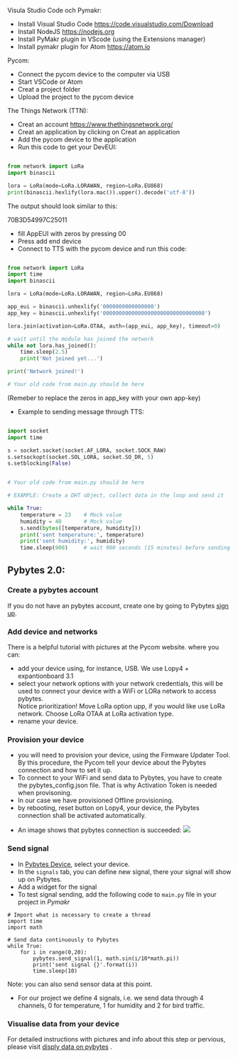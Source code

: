 Visula Studio Code och Pymakr:
- Install Visual Studio Code https://code.visualstudio.com/Download
- Install NodeJS https://nodejs.org 
- Install PyMakr plugin in VScode (using the Extensions manager)
- Install pymakr plugin for Atom https://atom.io

Pycom:

- Connect the pycom device to the computer via USB
- Start VSCode or Atom 
- Creat a project folder
- Upload the project to the pycom device


The Things Network (TTN):

- Creat an account https://www.thethingsnetwork.org/
- Creat an application by clicking on Creat an application
- Add the pycom device to the application
- Run this code to get your DevEUI:

```python

from network import LoRa
import binascii

lora = LoRa(mode=LoRa.LORAWAN, region=LoRa.EU868)
print(binascii.hexlify(lora.mac()).upper().decode('utf-8'))

```

The output should look similar to this:

  70B3D54997C25011

-  fill AppEUI with zeros by pressing 00
- Press add end device
- Connect to TTS with the pycom device and run this code:

```python

from network import LoRa
import time
import binascii

lora = LoRa(mode=LoRa.LORAWAN, region=LoRa.EU868)

app_eui = binascii.unhexlify('0000000000000000')
app_key = binascii.unhexlify('00000000000000000000000000000000')

lora.join(activation=LoRa.OTAA, auth=(app_eui, app_key), timeout=0)

# wait until the module has joined the network
while not lora.has_joined():
    time.sleep(2.5)
    print('Not joined yet...')

print('Network joined!')

# Your old code from main.py should be here

```
(Remeber to replace the zeros in app_key with your own app-key)

- Example to sending message through TTS:

```python

import socket
import time

s = socket.socket(socket.AF_LORA, socket.SOCK_RAW)
s.setsockopt(socket.SOL_LORA, socket.SO_DR, 5)
s.setblocking(False)


# Your old code from main.py should be here

# EXAMPLE: Create a DHT object, collect data in the loop and send it

while True:
    temperature = 23    # Mock value
    humidity = 40       # Mock value
    s.send(bytes([temperature, humidity]))
    print('sent temperature:', temperature)
    print('sent humidity:', humidity)
    time.sleep(900)     # wait 900 seconds (15 minutes) before sending again

```

## Pybytes 2.0:
### Create a pybytes account  

If you do not have an pybytes account, create one by going to Pybytes  [sign up](https://sso.pycom.io/register?client_id=pycom&redirect_uri=https%3A%2F%2Fpyauth.pybytes.pycom.io%2Fauth_code%2Fcallback&scope=profile&response_type=code&state=pybytes-browser).  

### Add device and networks
There is a helpful tutorial with pictures at the Pycom website. where you can:  
- add your device using, for instance, USB. We use Lopy4 + expantionboard 3.1
- select your network options with your network credentials, this will be used to connect your device with a WiFi or LORa network to access pybytes.  
Notice prioritization! Move LoRa option upp, if you would like use LoRa network. Choose LoRa OTAA at LoRa activation type.  
- rename your device.  
### Provision your device
- you will need to provision your device, using the Firmware Updater Tool. By this procedure, the Pycom tell your device about the Pybytes connection and how to set it up.
- To connect to your WiFi and send data to Pybytes, you have to create the pybytes_config.json file. That is why Activation Token is needed when provisoning.
- In our case we have provisioned Offline provisioning.  
- by rebooting, reset button on Lopy4, your device, the Pybytes connection shall be activated automatically.  
* An image shows that pybytes connection is succeeded: 
![](/img/pybytes-connection.png)
### Send signal  
- In [Pybytes Device](https://pybytes.pycom.io/devices), select your device.  
- In the ```signals``` tab, you can define new signal, there your signal will show up on Pybytes. 
- Add a widget for the signal
- To test signal sending, add the following code to ```main.py``` file in your project in *Pymakr*
``` 
# Import what is necessary to create a thread
import time
import math

# Send data continuously to Pybytes
while True:
    for i in range(0,20):
        pybytes.send_signal(1, math.sin(i/10*math.pi))
        print('sent signal {}'.format(i))
        time.sleep(10)

``` 
Note: you can also send sensor data at this point.  
- For our project we define 4 signals, i.e. we send data through 4 channels, 0 for temperature, 1 for humidity and 2 for bird traffic.  


###  Visualise data from your device
For detailed instructions with pictures and info about this step or pervious, please visit [disply data on pybytes](https://docs.pycom.io/pybytes/dashboard/) .  

